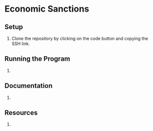 # Economic Sanctions

## Setup
1. Clone the repository by clicking on the code button and copying the SSH link.

## Running the Program
1.

## Documentation
1. 

## Resources
1. 
